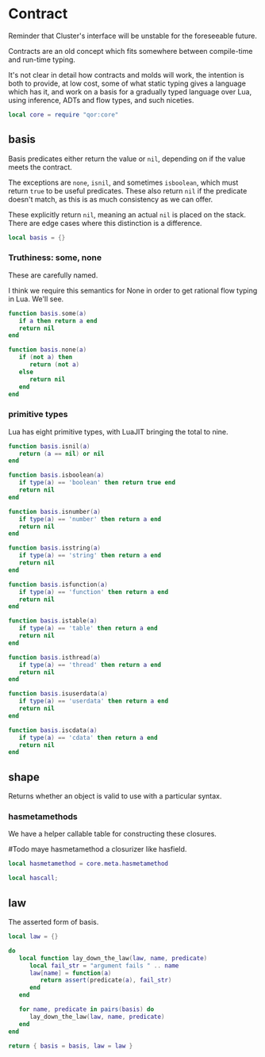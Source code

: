 # Contract


Reminder that Cluster's interface will be unstable for the foreseeable future\.

Contracts are an old concept which fits somewhere between compile\-time and
run\-time typing\.

It's not clear in detail how contracts and molds will work, the intention is
both to provide, at low cost, some of what static typing gives a language
which has it, and work on a basis for a gradually typed language over Lua,
using inference, ADTs and flow types, and such niceties\.

```lua
local core = require "qor:core"
```


## basis

  Basis predicates either return the value or `nil`, depending on if the value
meets the contract\.

The exceptions are `none`, `isnil`, and sometimes `isboolean`, which must
return `true` to be useful predicates\.  These also return `nil` if the
predicate doesn't match, as this is as much consistency as we can offer\.

These explicitly return `nil`, meaning an actual `nil` is placed on the stack\.
There are edge cases where this distinction is a difference\.

```lua
local basis = {}
```


### Truthiness: some, none

These are carefully named\.

I think we require this semantics for None in order to get rational flow
typing in Lua\.   We'll see\.

```lua
function basis.some(a)
   if a then return a end
   return nil
end
```

```lua
function basis.none(a)
   if (not a) then
      return (not a)
   else
      return nil
   end
end
```


### primitive types

Lua has eight primitive types, with LuaJIT bringing the total to nine\.

```lua
function basis.isnil(a)
   return (a == nil) or nil
end
```


```lua
function basis.isboolean(a)
   if type(a) == 'boolean' then return true end
   return nil
end
```

```lua
function basis.isnumber(a)
   if type(a) == 'number' then return a end
   return nil
end
```

```lua
function basis.isstring(a)
   if type(a) == 'string' then return a end
   return nil
end
```

```lua
function basis.isfunction(a)
   if type(a) == 'function' then return a end
   return nil
end
```

```lua
function basis.istable(a)
   if type(a) == 'table' then return a end
   return nil
end
```

```lua
function basis.isthread(a)
   if type(a) == 'thread' then return a end
   return nil
end
```

```lua
function basis.isuserdata(a)
   if type(a) == 'userdata' then return a end
   return nil
end
```

```lua
function basis.iscdata(a)
   if type(a) == 'cdata' then return a end
   return nil
end
```


## shape

Returns whether an object is valid to use with a particular syntax\.


### hasmetamethods

  We have a helper callable table for constructing these closures\.

  \#Todo maye hasmetamethod a closurizer like hasfield\.

```lua
local hasmetamethod = core.meta.hasmetamethod
```

```lua
local hascall;
```


## law

The asserted form of basis\.

```lua
local law = {}
```

```lua
do
   local function lay_down_the_law(law, name, predicate)
      local fail_str = "argument fails " .. name
      law[name] = function(a)
         return assert(predicate(a), fail_str)
      end
   end

   for name, predicate in pairs(basis) do
      lay_down_the_law(law, name, predicate)
   end
end
```

```lua
return { basis = basis, law = law }
```
